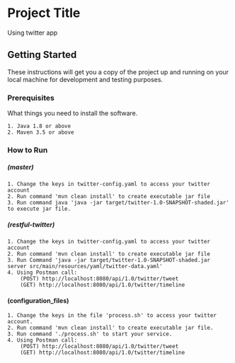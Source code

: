 # Project Title

Using twitter app

## Getting Started

These instructions will get you a copy of the project up and running on your local machine for development and testing purposes.

### Prerequisites

What things you need to install the software.

```
1. Java 1.8 or above
2. Maven 3.5 or above
```
### How to Run
##### (master)
```
1. Change the keys in twitter-config.yaml to access your twitter account
2. Run command 'mvn clean install' to create executable jar file
3. Run command java 'java -jar target/twitter-1.0-SNAPSHOT-shaded.jar' to execute jar file.
```

##### (restful-twitter)

```
1. Change the keys in twitter-config.yaml to access your twitter account
2. Run command 'mvn clean install' to create executable jar file
3. Run Command 'java -jar target/twitter-1.0-SNAPSHOT-shaded.jar server src/main/resources/yaml/twitter-data.yaml'
4. Using Postman call:
    (POST) http://localhost:8080/api/1.0/twitter/tweet 
    (GET) http://localhost:8080/api/1.0/twitter/timeline
```

#### (configuration_files)

```
1. Change the keys in the file 'process.sh' to access your twitter account.
2. Run command 'mvn clean install' to create executable jar file.
3. Run command './process.sh' to start your service.
4. Using Postman call:
    (POST) http://localhost:8080/api/1.0/twitter/tweet 
    (GET) http://localhost:8080/api/1.0/twitter/timeline
```